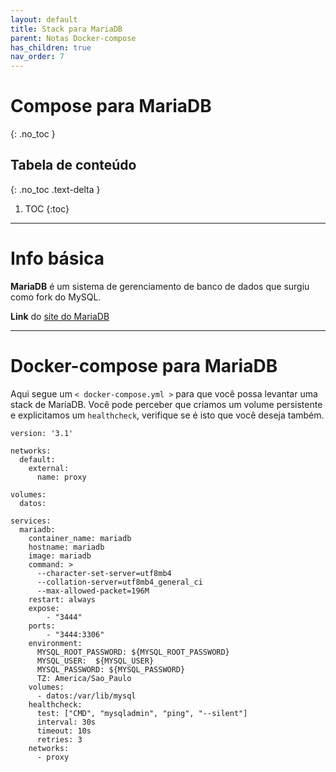 ```yaml
---
layout: default
title: Stack para MariaDB
parent: Notas Docker-compose
has_children: true
nav_order: 7
---
```


# Compose para MariaDB
{: .no_toc }

## Tabela de conteúdo
{: .no_toc .text-delta }

1. TOC
{:toc}

---

# Info básica
**MariaDB** é um sistema de gerenciamento de banco de dados que surgiu como fork do MySQL.

**Link** do [site do MariaDB](https://mariadb.org)


---

# Docker-compose para MariaDB
Aqui segue um `< docker-compose.yml >` para que você possa levantar uma stack de MariaDB. Você pode perceber que criamos um volume persistente e explicitamos um `healthcheck`, verifique se é isto que você deseja também.

<div class="code-example" markdown="1">

```
version: '3.1'

networks:
  default:
    external:
      name: proxy

volumes:
  datos:

services:
  mariadb:
    container_name: mariadb
    hostname: mariadb
    image: mariadb
    command: >
      --character-set-server=utf8mb4
      --collation-server=utf8mb4_general_ci
      --max-allowed-packet=196M
    restart: always
    expose:
        - "3444"
    ports:
        - "3444:3306"
    environment:
      MYSQL_ROOT_PASSWORD: ${MYSQL_ROOT_PASSWORD}
      MYSQL_USER:  ${MYSQL_USER} 
      MYSQL_PASSWORD: ${MYSQL_PASSWORD}
      TZ: America/Sao_Paulo
    volumes:
      - datos:/var/lib/mysql
    healthcheck:
      test: ["CMD", "mysqladmin", "ping", "--silent"]
      interval: 30s
      timeout: 10s
      retries: 3
    networks:
      - proxy
```

